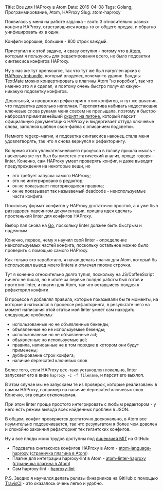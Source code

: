 Title: Все для HAProxy в Atom
Date: 2016-04-08
Tags: Golang, Программирование, Atom, HAProxy
Slug: atom-haproxy

Появилась у меня на работе задачка - взять 3 относительно разных конфига
HAProxy, ответвившихся когда-то от общего предка, и обратно унифицировать их
в один.

Конфиги хорошие, большие - 800 строк каждый.

Приступил я к этой задаче, и сразу оступил - потому что в [Atom](http://atom.io),
которым я пользуюсь для редактирования всего, не было подсветки
синтаксиса конфигов HAProxy.

Ну у нас же тут opensource, так что тут же был нагуглен архив с
[HAProxy.tmbundle](https://github.com/williamsjj/HAProxy.tmbundle), который
владелец почему-то удалил. Бандлы TextMate можно конвертировать в плагины
Atom "из коробки", так что именно это я и сделал, и поэтому очень быстро
получил какую-никакую подсветку конфигов.

Довольный, я продолжил рефакторинг этих конфигов, и тут же выяснил, что
подсветка довольно неполная. Перспектива набивать недостающие ключевые слова руками
меня совсем не прельщала, поэтому я быстро набросал примитивнейший
[скрипт на питоне](https://github.com/abulimov/atom-language-haproxy/blob/master/generate.py),
который парсит официальную документацию HAProxy и выдергивает оттуда ключевые слова,
заполняя шаблон cson-файла с описанием подсветки.

Немного regexp-магии, и подсветка синтаксиса наконец стала меня удовлетворять,
так что я снова вернулся к рефакторингу.

Во время этого увлекательнейшего процесса в голову пришла мысль - насколько же
тут был бы уместен статический анализ, проще говоря - linter. Конечно,
сам HAProxy умеет проверять конфиг, и даже выводит предупреждения на некоторые
вещи, но

* это требует запуска самого HAProxy;
* это не интегрировано в редактор;
* он не показывает повторяющиеся правила;
* он не показывает так называемый deadcode - неиспользуемые части конфига.

Поскольку формат конфигов у HAProxy достаточно простой, а я уже был раззадорен
парсингом документации, пришла идея сделать простенький linter для конфигов HAProxy.

Выбор пал снова на [Go](http://golang.org), поскольку linter должен быть быстрым и надежным.

Конечно, первое, чему я научил свой linter - определение неиспользуемых частей конфига,
поскольку остальное можно было проверить с помощью самого HAProxy.

Как только это заработало, я начал делать плагин для Atom, который бы использовал
вывод моего linterа и отмечал плохие строчки.

Тут я конечно относительно долго тупил, поскольку на JS/CoffeeScript ничего не писал,
но в итоге за первые полдня работы был готов и прототип linter, и плагин для Atom,
так что оставшиеся полдня я рефакторил конфиги.

В процессе я добавлял правила, которые показывали бы те моменты, на которые я
натыкался в процессе рефакторинга, в результате чего на момент
написания этой статьи мой linter умеет сам находить следующие проблемы:

* использованные но не объявленные бекенды;
* объявленные но не используемые бекенды;
* использованные но не объявленные acl;
* объявленные но используемые acl;
* правила, написанные не в том порядке в котором они будут применены;
* дублирование строк конфига;
* наличие deprecated ключевых слов.

Более того, если HAProxy все-таки установлен локально,
linter запускает его в виде `haproxy -c -f filename`, и парсит его выхлоп.

В этом случае мы не запускаем те из проверок, которые реализованы в самом HAProxy,
например на наличие deprecated ключевых слов. Конечно, эта опция отключаемая.

При этом linter проще простого интегрировать с любым редактором -
у него есть режим вывода всех найденных проблем в JSON.

В общем, конфиг проверяется достаточно досконально, в Atom все изумительно
подсвечивается, так что результатом я более чем доволен и спокойно закончил
рефакторинг тех гигантских конфигов.

Ну а все плоды моих трудов доступны под [лицензией MIT](http://opensource.org/licenses/MIT)
на GitHub:

* Подсветка синтаксиса конфигов HAProxy в Atom - [atom-language-haproxy](https://github.com/abulimov/atom-language-haproxy)
([страничка плагина в Atom](https://atom.io/packages/language-haproxy))
* Плагин для интеграции haproxy-lint в Atom - [atom-linter-haproxy](https://github.com/abulimov/atom-linter-haproxy)
([страничка плагина в Atom](https://atom.io/packages/linter-haproxy))
* Сам haproxy-lint - [haproxy-lint](https://github.com/abulimov/haproxy-lint)

P.S. Заодно я научился делать релизы бинарников на GitHub с помощью
[TravisCI](https://travis-ci.org) - это оказалось очень легко и удобно.
